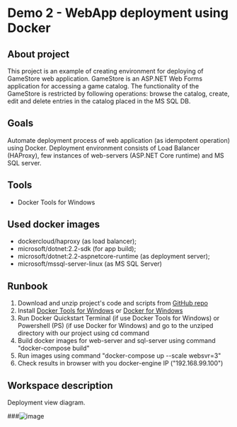 # Demo 2 - WebApp deployment using Docker

## About project
This project is an example of creating environment for deploying of GameStore web application. 
GameStore is an ASP.NET Web Forms application for accessing a game catalog. The functionality of the GameStore is restricted by following operations: browse the catalog, create, edit and delete entries in the catalog placed in the MS SQL DB.

## Goals 
Automate deployment process of web application (as idempotent operation) using Docker. Deployment environment consists of Load Balancer (HAProxy), few instances of web-servers (ASP.NET Core runtime) and MS SQL server. 

## Tools
* Docker Tools for Windows

## Used docker images
* dockercloud/haproxy (as load balancer);
* microsoft/dotnet:2.2-sdk (for app build);
* microsoft/dotnet:2.2-aspnetcore-runtime (as deployment server);
* microsoft/mssql-server-linux (as MS SQL Server)

## Runbook
1. Download and unzip project's code and scripts from [GitHub repo](https://github.com/shamalets/SSDevOps-Demo2)
2. Install [Docker Tools for Windows](https://docs.docker.com/toolbox/toolbox_install_windows/) or [Docker for Windows](https://docs.docker.com/docker-for-windows/install/)
3. Run Docker Quickstart Terminal (if use Docker Tools for Windows) or Powershell (PS) (if use Docker for Windows) and go to the unziped directory with our project using cd command
4. Build docker images for web-server and sql-server using command "docker-compose build"
5. Run images using command "docker-compose up --scale websvr=3"
6. Check results in browser with you docker-engine IP ("192.168.99.100")

## Workspace description
Deployment view diagram.

###![image](https://github.com/shamalets/SSDevOps-Demo2/blob/master/Demo2%20Diagram.png)
